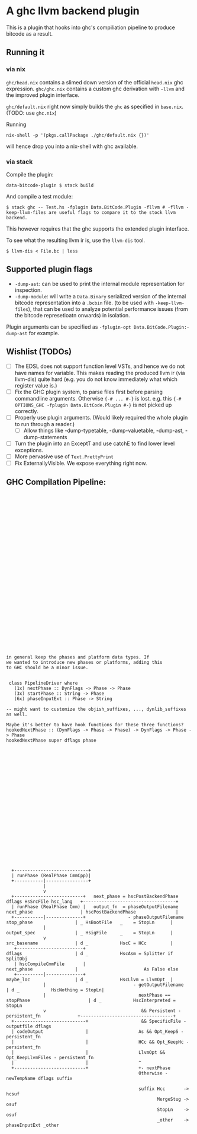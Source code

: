 # A ghc llvm backend plugin

This is a plugin that hooks into ghc's compiliation pipeline to produce bitcode
as a result.

## Running it

### via nix

`ghc/head.nix` contains a slimed down version of the official `head.nix` ghc expression.
`ghc/ghc.nix` contains a custom ghc derivation with `-llvm` and the improved plugin interface.

`ghc/default.nix` right now simply builds the `ghc` as specified in `base.nix`. (TODO: use `ghc.nix`)

Running
```
nix-shell -p '(pkgs.callPackage ./ghc/default.nix {})'
```
will hence drop you into a nix-shell with ghc available.

### via stack


Compile the plugin:
```
data-bitcode-plugin $ stack build
```

And compile a test module:
```
$ stack ghc -- Test.hs -fplugin Data.BitCode.Plugin -fllvm # -fllvm -keep-llvm-files are useful flags to compare it to the stock llvm backend.
```

This however requires that the ghc supports the extended plugin interface.

To see what the resulting llvm ir is, use the `llvm-dis` tool.

```
$ llvm-dis < File.bc | less
```

## Supported plugin flags

- `-dump-ast`: can be used to print the internal module representation for inspection.
- `-dump-module`: will write a `Data.Binary` serialized version of the internal bitcode representation into a `.bcbin` file. (to be used with `-keep-llvm-files`), that can be used to analyze potential performance issues (from the bitcode represetioatn onwards) in isolation.

Plugin arguments can be specified as `-fplugin-opt Data.BitCode.Plugin:-dump-ast` for example.

## Wishlist (TODOs)

- [ ] The EDSL does not support function level VSTs, and hence we do not have names for variable. This makes reading the produced
      llvm ir (via llvm-dis) quite hard (e.g. you do not know immediately what which register value is.)
- [ ] Fix the GHC plugin system, to parse files first before parsing commandline arguments. Otherwise `{-# ... #-}` is lost.
      e.g. this `{-# OPTIONS_GHC -fplugin Data.BitCode.Plugin #-}` is not picked up correctly.
- [ ] Properly use plugin arguments. (Would likely required the whole plugin to run through a reader.)
  - [ ] Allow things like -dump-typetable, -dump-valuetable, -dump-ast, -dump-statements
- [ ] Turn the plugin into an ExceptT and use catchE to find lower level exceptions.
- [ ] More pervasive use of `Text.PrettyPrint`
- [ ] Fix ExternallyVisible. We expose everything right now.

## GHC Compilation Pipeline:
```































in general keep the phases and platform data types. If
we wanted to introduce new phases or platforms, adding this
to GHC should be a minor issue.
                                                 
                                                
 class PipelineDriver where
   (1x) nextPhase :: DynFlags -> Phase -> Phase
   (3x) startPhase :: String -> Phase
   (6x) phaseInputExt :: Phase -> String

-- might want to customize the objish_suffixes, ..., dynlib_suffixes as well.

Maybe it's better to have hook functions for these three functions?
hookedNextPhase :: (DynFlags -> Phase -> Phase) -> DynFlags -> Phase -> Phase
hookedNextPhase super dflags phase
                                                
                                                
                                                
                                                
                                                
                                                
                                                
                                                
                                                
                                                
                                                
                                                
                                                
                                        
                                        
                                        








  +----------------------------+
  | runPhase (RealPhase CmmCpp)|
  +-----------|----------------+
              |
              v
  +--------------------------+   next_phase = hscPostBackendPhase dflags HsSrcFile hsc_lang   +-----------------------------------+
  | runPhase (RealPhase Cmm) |   output_fn  = phaseOutputFilename next_phase                  | hscPostBackendPhase               |
  +-----------|--------------+                - phaseOutputFilename stop_phase                | _ HsBootFile   _    = StopLn      |
              |                                                     output_spec               | _ HsigFile     _    = StopLn      |
              v                                                     src_basename              | d _            HscC = HCc         |
   +-------------------------+                                      dflags                    | d _            HscAsm = Splitter if SplitObj            
   | hscCompileCmmFile       |                                      next_phase                |                         As False else       
   +----------|--------------+                                      maybe_loc                 | d _            HscLlvm = LlvmOpt  |
              |                                 - getOutputFilename                           | d _            HscNothing = StopLn|
              |                                   nextPhase == stopPhase                      | d _            HscInterpreted = StopLn
              v                                    && Persistent - persistent_fn              +-----------------------------------+
  +---------------------------+                    && SpecificFile - outputfile dflags
  | codeOutput                |                   As && Opt_KeepS - persistent_fn     
  |                           |                   HCc && Opt_KeepHc - persistent_fn  
  |                           |                   LlvmOpt && Opt_KeepLlvmFiles - persistent_fn 
  |                           |                   ^
  +---------------------------+                   +- nextPhase  
                                                  Otherwise - newTempName dflags suffix

                                                  suffix Hcc       -> hcsuf
                                                         MergeStug -> osuf
                                                         StopLn    -> osuf
                                                         _other    -> phaseInputExt _other



                                                  
